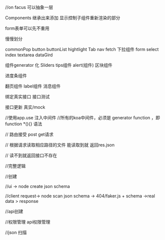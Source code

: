 //on facus 可以抽象一层

Components 继承出来添加 显示控制子组件重新渲染的部分

form表单可以先不重用

慢慢划分


commonPop
button
buttonList
hightlight
Tab
nav
fetch
下拉组件
form
select
index
textarea
dataGird

组件generator 化
Sliders
tips组件
alert(组件)
区块组件

进度条组件

翻页组件
label组件  消息组件


绑定真实接口 接口测试

接口更新  真实/mock





//使用app.use 注入中间件
//所有的koa中间件，必须是 generator function ，即 function *(){} 语法

// 路由接受 post  get请求

// 根据请求读取相应路径的文件  能读取到就 返回res.json

// 读不到就返回接口不存在

//完整逻辑

//创建

//ui -> node create json schema

//client request-> node scan json schema -> 404/faker.js + schema ->real data > response

//api创建

//权限管理 api权限管理

//json 扫描